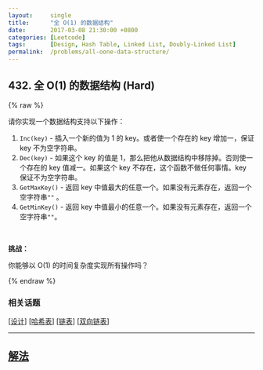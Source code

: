 ```yaml
---
layout:     single
title:      "全 O(1) 的数据结构"
date:       2017-03-08 21:30:00 +0800
categories: [Leetcode]
tags:       [Design, Hash Table, Linked List, Doubly-Linked List]
permalink:  /problems/all-oone-data-structure/
---
```


## 432. 全 O(1) 的数据结构 (Hard)

{% raw %}

<p>请你实现一个数据结构支持以下操作：</p>

<ol>
	<li><code>Inc(key)</code> - 插入一个新的值为 1 的 key。或者使一个存在的 key 增加一，保证 key 不为空字符串。</li>
	<li><code>Dec(key)</code> - 如果这个 key 的值是 1，那么把他从数据结构中移除掉。否则使一个存在的 key 值减一。如果这个 key 不存在，这个函数不做任何事情。key 保证不为空字符串。</li>
	<li><code>GetMaxKey()</code> - 返回 key 中值最大的任意一个。如果没有元素存在，返回一个空字符串<code>&quot;&quot;</code> 。</li>
	<li><code>GetMinKey()</code> - 返回 key 中值最小的任意一个。如果没有元素存在，返回一个空字符串<code>&quot;&quot;</code>。</li>
</ol>

<p>&nbsp;</p>

<p><strong>挑战：</strong></p>

<p>你能够以 O(1) 的时间复杂度实现所有操作吗？</p>

{% endraw %}

### 相关话题
  [[设计](https://github.com/openset/leetcode/tree/master/tag/design/README.md)]
  [[哈希表](https://github.com/openset/leetcode/tree/master/tag/hash-table/README.md)]
  [[链表](https://github.com/openset/leetcode/tree/master/tag/linked-list/README.md)]
  [[双向链表](https://github.com/openset/leetcode/tree/master/tag/doubly-linked-list/README.md)]

---

## [解法](https://github.com/openset/leetcode/tree/master/problems/all-oone-data-structure)

